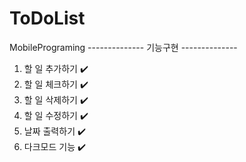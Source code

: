 # ToDoList
MobilePrograming
-------------- 기능구현 --------------
1. 할 일 추가하기 ✔️
2. 할 일 체크하기 ✔️
3. 할 일 삭제하기 ✔️
4. 할 일 수정하기 ✔️
5. 날짜 출력하기  ✔️
6. 다크모드 기능  ✔️
